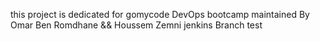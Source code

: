 this project is dedicated for gomycode DevOps bootcamp
maintained By Omar Ben Romdhane && Houssem Zemni
jenkins Branch
test